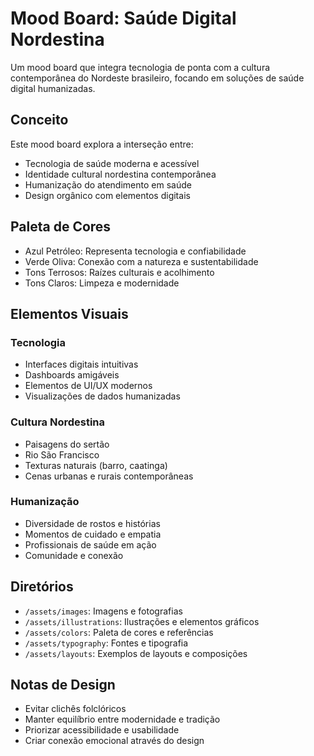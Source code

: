 # Mood Board: Saúde Digital Nordestina

Um mood board que integra tecnologia de ponta com a cultura contemporânea do Nordeste brasileiro, focando em soluções de saúde digital humanizadas.

## Conceito

Este mood board explora a interseção entre:
- Tecnologia de saúde moderna e acessível
- Identidade cultural nordestina contemporânea
- Humanização do atendimento em saúde
- Design orgânico com elementos digitais

## Paleta de Cores

- Azul Petróleo: Representa tecnologia e confiabilidade
- Verde Oliva: Conexão com a natureza e sustentabilidade
- Tons Terrosos: Raízes culturais e acolhimento
- Tons Claros: Limpeza e modernidade

## Elementos Visuais

### Tecnologia
- Interfaces digitais intuitivas
- Dashboards amigáveis
- Elementos de UI/UX modernos
- Visualizações de dados humanizadas

### Cultura Nordestina
- Paisagens do sertão
- Rio São Francisco
- Texturas naturais (barro, caatinga)
- Cenas urbanas e rurais contemporâneas

### Humanização
- Diversidade de rostos e histórias
- Momentos de cuidado e empatia
- Profissionais de saúde em ação
- Comunidade e conexão

## Diretórios

- `/assets/images`: Imagens e fotografias
- `/assets/illustrations`: Ilustrações e elementos gráficos
- `/assets/colors`: Paleta de cores e referências
- `/assets/typography`: Fontes e tipografia
- `/assets/layouts`: Exemplos de layouts e composições

## Notas de Design

- Evitar clichês folclóricos
- Manter equilíbrio entre modernidade e tradição
- Priorizar acessibilidade e usabilidade
- Criar conexão emocional através do design 